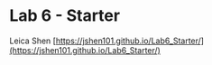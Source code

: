 # Lab 6 - Starter
Leica Shen
[https://jshen101.github.io/Lab6_Starter/](https://jshen101.github.io/Lab6_Starter/)